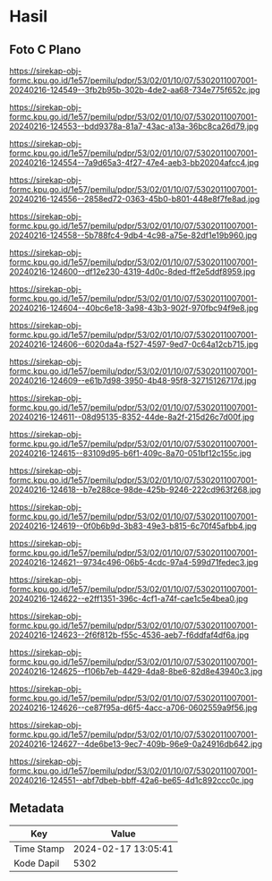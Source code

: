 # Hasil

## Foto C Plano

https://sirekap-obj-formc.kpu.go.id/1e57/pemilu/pdpr/53/02/01/10/07/5302011007001-20240216-124549--3fb2b95b-302b-4de2-aa68-734e775f652c.jpg

https://sirekap-obj-formc.kpu.go.id/1e57/pemilu/pdpr/53/02/01/10/07/5302011007001-20240216-124553--bdd9378a-81a7-43ac-a13a-36bc8ca26d79.jpg

https://sirekap-obj-formc.kpu.go.id/1e57/pemilu/pdpr/53/02/01/10/07/5302011007001-20240216-124554--7a9d65a3-4f27-47e4-aeb3-bb20204afcc4.jpg

https://sirekap-obj-formc.kpu.go.id/1e57/pemilu/pdpr/53/02/01/10/07/5302011007001-20240216-124556--2858ed72-0363-45b0-b801-448e8f7fe8ad.jpg

https://sirekap-obj-formc.kpu.go.id/1e57/pemilu/pdpr/53/02/01/10/07/5302011007001-20240216-124558--5b788fc4-9db4-4c98-a75e-82df1e19b960.jpg

https://sirekap-obj-formc.kpu.go.id/1e57/pemilu/pdpr/53/02/01/10/07/5302011007001-20240216-124600--df12e230-4319-4d0c-8ded-ff2e5ddf8959.jpg

https://sirekap-obj-formc.kpu.go.id/1e57/pemilu/pdpr/53/02/01/10/07/5302011007001-20240216-124604--40bc6e18-3a98-43b3-902f-970fbc94f9e8.jpg

https://sirekap-obj-formc.kpu.go.id/1e57/pemilu/pdpr/53/02/01/10/07/5302011007001-20240216-124606--6020da4a-f527-4597-9ed7-0c64a12cb715.jpg

https://sirekap-obj-formc.kpu.go.id/1e57/pemilu/pdpr/53/02/01/10/07/5302011007001-20240216-124609--e61b7d98-3950-4b48-95f8-32715126717d.jpg

https://sirekap-obj-formc.kpu.go.id/1e57/pemilu/pdpr/53/02/01/10/07/5302011007001-20240216-124611--08d95135-8352-44de-8a2f-215d26c7d00f.jpg

https://sirekap-obj-formc.kpu.go.id/1e57/pemilu/pdpr/53/02/01/10/07/5302011007001-20240216-124615--83109d95-b6f1-409c-8a70-051bf12c155c.jpg

https://sirekap-obj-formc.kpu.go.id/1e57/pemilu/pdpr/53/02/01/10/07/5302011007001-20240216-124618--b7e288ce-98de-425b-9246-222cd963f268.jpg

https://sirekap-obj-formc.kpu.go.id/1e57/pemilu/pdpr/53/02/01/10/07/5302011007001-20240216-124619--0f0b6b9d-3b83-49e3-b815-6c70f45afbb4.jpg

https://sirekap-obj-formc.kpu.go.id/1e57/pemilu/pdpr/53/02/01/10/07/5302011007001-20240216-124621--9734c496-06b5-4cdc-97a4-599d71fedec3.jpg

https://sirekap-obj-formc.kpu.go.id/1e57/pemilu/pdpr/53/02/01/10/07/5302011007001-20240216-124622--e2ff1351-396c-4cf1-a74f-cae1c5e4bea0.jpg

https://sirekap-obj-formc.kpu.go.id/1e57/pemilu/pdpr/53/02/01/10/07/5302011007001-20240216-124623--2f6f812b-f55c-4536-aeb7-f6ddfaf4df6a.jpg

https://sirekap-obj-formc.kpu.go.id/1e57/pemilu/pdpr/53/02/01/10/07/5302011007001-20240216-124625--f106b7eb-4429-4da8-8be6-82d8e43940c3.jpg

https://sirekap-obj-formc.kpu.go.id/1e57/pemilu/pdpr/53/02/01/10/07/5302011007001-20240216-124626--ce87f95a-d6f5-4acc-a706-0602559a9f56.jpg

https://sirekap-obj-formc.kpu.go.id/1e57/pemilu/pdpr/53/02/01/10/07/5302011007001-20240216-124627--4de6be13-9ec7-409b-96e9-0a24916db642.jpg

https://sirekap-obj-formc.kpu.go.id/1e57/pemilu/pdpr/53/02/01/10/07/5302011007001-20240216-124551--abf7dbeb-bbff-42a6-be65-4d1c892ccc0c.jpg


## Metadata

| Key        | Value               |
| ---------- | ------------------- |
| Time Stamp | 2024-02-17 13:05:41 |
| Kode Dapil | 5302                |




